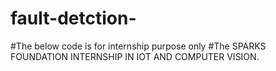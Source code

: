 # fault-detction-
#The below code is for internship purpose only 
#The SPARKS FOUNDATION INTERNSHIP IN IOT AND COMPUTER VISION.
